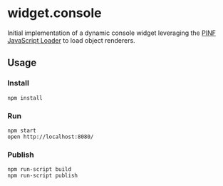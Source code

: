 widget.console
==============

Initial implementation of a dynamic console widget leveraging the [PINF JavaScript Loader](https://github.com/pinf/pinf-loader-js) to load object renderers.


Usage
-----

### Install

    npm install

### Run

    npm start
    open http://localhost:8080/

### Publish

	npm run-script build
	npm run-script publish
